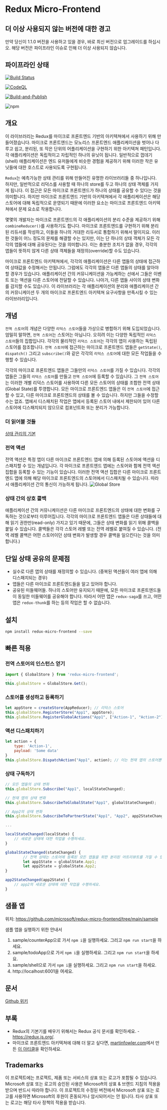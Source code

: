 # Redux Micro-Frontend

## 더 이상 사용되지 않는 버전에 대한 경고
만약 당신이 1.1.0 버전을 사용하고 있을 경우, 바로 최신 버전으로 업그레이드를 하십시오. 해당 버전은 파이프라인 이슈로 인해 더 이상 사용되지 않습니다.

## 파이프라인 상태
[![Build Status](https://dev.azure.com/MicrosoftIT/OneITVSO/_apis/build/status/Compliant/Core%20Services%20Engineering%20and%20Operations/Corporate%20Functions%20Engineering/Professional%20Services/Foundational%20PS%20Services/Field%20Experience%20Platform/PS-FPSS-FExP-GitHub-Redux-Micro-Frontend?branchName=azure-pipelines)](https://dev.azure.com/MicrosoftIT/OneITVSO/_build/latest?definitionId=32881&branchName=azure-pipelines)

[![CodeQL](https://github.com/microsoft/redux-micro-frontend/actions/workflows/codeql-analysis.yml/badge.svg?branch=main)](https://github.com/microsoft/redux-micro-frontend/actions/workflows/codeql-analysis.yml)

[![Build-and-Publish](https://github.com/microsoft/redux-micro-frontend/actions/workflows/build-and-publish.yml/badge.svg?branch=main)](https://github.com/microsoft/redux-micro-frontend/actions/workflows/build-and-publish.yml)

![npm](https://img.shields.io/npm/dt/redux-micro-frontend)

## 개요

이 라이브러리는 Redux를 마이크로 프론트엔드 기반의 아키텍쳐에서 사용하기 위해 만들어졌습니다. 마이크로 프론트엔드는 모노리스 프론트엔드 애플리케이션을 벗어나 다루고 쉽고, 분리된, 또 작은 단위의 어플리케이션을 구현하기 위한 아키텍쳐 패턴입니다. 각 애플리케이션은 독립적이고 자립적인 하나의 유닛이 됩니다. 일반적으로 껍데기(shell) 애플리케이션은 엔드 유저들에게 비슷한 경험을 제공하기 위해 이러한 작은 유닛들에 대한 호스트로 사용되도록 구현됩니다.

`Redux`는 예측가능한 상태 관리를 위해 만들어진 유명한 라이브러리들 중 하나입니다. 하지만, 일반적으로 리덕스를 사용할 때 하나의 store를 두고 하나의 상태 객체를 가지게 됩니다. 이 접근은 모든 마이크로 프론트엔드가 하나의 상태를 공유할 수 있다는 것을 의미합니다. 하지만 마이크로 프론트엔드 기반의 아키텍쳐에서 각 애플리케이션은 해당 스토어에 대해 독립적으로 운영되기 때문에 이러한 요소는 마이크로 프론트엔드 아키텍쳐에서 문제 요소로 작용합니다.

몇몇의 개발자는 마이크로 프론트엔드의 각 애플리케이션의 분리 수준을 제공하기 위해  `combineReducer()`를 사용하기도 합니다. 마이크로 프론트엔드를 구현하기 위해 분리된 리듀서를 작성하고, 이들을 하나의 거대한 리듀서로 통합하기 위해서 말이지요. 이러한 것들이 어느 정도의 문제를 해결할 수는 있지만, 이는 단 하나의 상태 객체가 모든 각각의 앱들에 대해 공유된다는 것을 의미합니다. 이는 충분한 조치가 없을 경우, 각각의 앱들이 뜻하지 않게 다른 상태 객체들을 재정의(override)할 수도 있습니다.

마이크로 프론트엔드 아키텍쳐에서, 각각의 애플리케이션은 다른 앱들의 상태에 접근하여 상태값을 수정해서는 안됩니다. 그럼에도 각각의 앱들은 다른 앱들의 상태를 알아야 할 경우가 있습니다. 애플리케이션 간의 커뮤니케이션을 가능케하는 선에서 그들은 이벤트 또는 액션을 다른 스토어에 전달할 수 있습니다. 나아가, 다른 앱들 사이의 상태 변화를 감지할 수도 있습니다. 이 라이브러리는 각 애플리케이션의 분리와 애플리케이션 간의 커뮤니케이션 두 개의 마이크로 프론트엔드 아키텍쳐 요구사항을 만족시킬 수 있는 라이브러리입니다.


## 개념
`전역 스토어`의 개념은 다양한 `리덕스 스토어`들을 가상으로 병합하기 위해 도입되었습니다. 엄밀히 말하면, `전역 스토어`는 스토어는 아닙니다. 오히려 이는 다양한 독립적인 `리덕스 스토어`들의 집합입니다. 각각의 물리적인 `리덕스 스토어`는 각각의 앱이 사용하는 독립된 스토어를 참조합니다. `전역 스토어`에 접근하는 마이크로 프론트엔드 앱들은 `getState()`, `dispatch()` 그리고 `subscribe()`와 같은 각각의 `리덕스 스토어`에 대한 모든 작업들을 수행할 수 있습니다.

각각의 마이크로 프론트엔드 앱들은 그들만의 `리덕스 스토어`를 가질 수 있습니다. 각각의 앱들은 그들의 `리덕스 스토어`를 만들고 `전역 스토어`에 등록할 수 있습니다. 그 `전역 스토어`는  이러한 개별 리덕스 스토어를 사용하여 다른 모든 스토어의 상태를 조합한 전역 상태(Global State)를 투영합니다. 모든 마이크로 프론트엔드 앱들은 이 `전역 스토어`에 접근할 수 있고, 다른 마이크로 프론트엔드의 상태를 볼 수 있습니다. 하지만 그들을 수정할 수는 없죠. 앱에서 디스패치된 작업은 앱에서 등록된 스토어 내에서 제한되어 있어 다른 스토어에 디스패치되지 않으므로 컴포넌트화 또는 분리가 가능합니다.

### 더 읽어볼 것들
[상태 관리의 기본](https://www.devcompost.com/post/state-management-for-front-end-applications-part-i-what-and-why)


### 전역 액션
전역 액션은 특정 앱이 다른 마이크로 프론트엔드 앱에 의해 등록된 스토어에 액션을 디스패치할 수 있는 개념입니다. 각 마이크로 프론트엔드 앱에는 스토어와 함께 전역 액션 집합을 등록할 수 있는 기능이 있습니다. 이러한 전역 액션 집합은 다른 마이크로 프론트엔드 앱에 의해 해당 마이크로 프론트엔드의 스토어에서 디스패치될 수 있습니다. 따라서 애플리케이션 간의 통신이 가능하게 됩니다.
![Global Store](https://github.com/microsoft/redux-micro-frontend/blob/main/assets/Global_Store_Dispatch.png)

### 상태 간의 상호 콜백
애플리케이션 간의 커뮤니케이션은 다른 마이크로 프론트엔드의 상태에 대한 변화를 구독하는 것으로부터 이루어집니다. 각각의 마이크로 프론트엔드 앱들은 다른 상태들에 대해 읽기 권한만(read-only) 가지고 있기 때문에, 그들은 상태 변화를 읽기 위해 콜백을 붙일 수 있습니다. 콜백들은 각각 스토어 레벨 또는 전역 레벨로 붙여질 수 있습니다. (전역 레벨 콜백은 어떤 스토어이던 상태 변화가 발생할 경우 콜백을 일으킨다는 것을 의미합니다.)


## 단일 상태 공유의 문제점
- 실수로 다른 앱의 상태를 재정의할 수 있습니다. (중복된 액션들이 여러 앱에 의해 디스패치되는 경우)
- 앱들은 다른 마이크로 프론트엔드들을 알고 있어야 합니다.
- 공유된 미들웨어들. 하나의 스토어만 유지되기 때문에, 모든 마이크로 프론트엔드들이 동일한 미들웨어를 공유해야 합니다. 따라서 어떤 앱은 `redux-saga`를 쓰고, 어떤 앱은 `redux-thunk`를 하는 등의 작업은 할 수 없습니다.

## 설치
```sh
npm install redux-micro-frontend --save
```

## 빠른 적용
### 전역 스토어의 인스턴스 얻기
```javascript
import { GlobalStore } from 'redux-micro-frontend';
...
this.globalStore = GlobalStore.Get();
```

### 스토어를 생성하고 등록하기
```javascript
let appStore = createStore(AppReducer); // 리덕스 스토어
this.globalStore.RegisterStore("App1", appStore);
this.globalStore.RegisterGlobalActions("App1", ["Action-1", "Action-2"]); // 이 액션들은 다른 앱들에 의해 이 스토어에 디스패치될 수 있습니다.
```

### 액션 디스패치하기
```javascript
let action = {
    type: 'Action-1',
    payload: 'Some data'
}
this.globalStore.DispatchAction("App1", action); // 이는 현재 앱의 스토어뿐만 아니라, 'Action-1'을 전역 액션으로 등록한 다른 스토어로도 액션이 전송됩니다.
```

### 상태 구독하기
```javascript
// 모든 앱들의 상태 변화
this.globalStore.Subscribe("App1", localStateChanged);

// 현재 앱의 상태 변화
this.globalStore.SubscribeToGlobalState("App1", globalStateChanged);

// App2의 상태 변화
this.globalStore.SubscribeToPartnerState("App1", "App2", app2StateChanged);

...

localStateChanged(localState) {
    // 새로운 상태에 대한 작업을 수행하세요.
}

globalStateChanged(stateChanged) {
        // 전역 상태는 스토어에 등록된 모든 앱들을 위한 분리된 어트리뷰트를 가질 수 있습니다.
        let app1State = globalState.App1;
        let app2State = globalState.App2; 
}

app2StateChanged(app2State) {
    // app2의 새로운 상태에 대한 작업을 수행하세요.
}
```

## 샘플 앱
위치: https://github.com/microsoft/redux-micro-frontend/tree/main/sample

샘플 앱을 실행하기 위한 안내서
1. sample/counterApp으로 가서 `npm i`을 실행하세요. 그리고 `npm run start`을 하세요.
2. sample/todoApp으로 가서 `npm i`을 실행하세요. 그리고 `npm run start`을 하세요.
3. sample/shell으로 가서 `npm i`을 실행하세요. 그리고 `npm run start`을 하세요.
4. http://localhost:6001을 여세요.

## 문서
[Github 위키](https://github.com/microsoft/redux-micro-frontend/wiki)

## 부록
- Redux의 기본기를 배우기 위해서는 Redux 공식 문서를 확인하세요. - https://redux.js.org/.
- 마이크로 프론트엔드 아키텍쳐에 대해 더 알고 싶다면, [martinfowler.com](http://martinfowler.com/)에서 만든 [이 아티클](https://martinfowler.com/articles/micro-frontends.html)을 확인하세요.


## Trademarks

이 프로젝트에는 프로젝트, 제품 또는 서비스의 상표 또는 로고가 포함될 수 있습니다. Microsoft 상표 또는 로고의 승인된 사용은 Microsoft의 상표 & 브랜드 지침의 적용을 받으며 반드시 따라야 합니다. 이 프로젝트의 수정된 버전에서 Microsoft 상표 또는 로고를 사용하면 Microsoft의 후원이 혼동되거나 암시되어서는 안 됩니다. 타사 상표 또는 로고는 해당 타사 정책의 적용을 받습니다.
